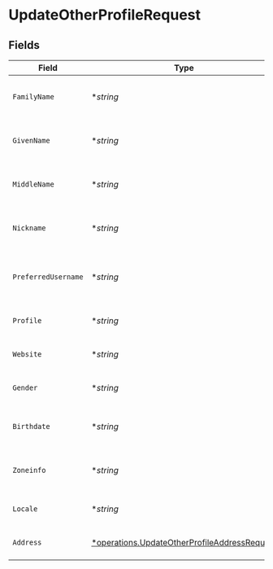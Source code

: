 # UpdateOtherProfileRequest


## Fields

| Field                                                                                                       | Type                                                                                                        | Required                                                                                                    | Description                                                                                                 |
| ----------------------------------------------------------------------------------------------------------- | ----------------------------------------------------------------------------------------------------------- | ----------------------------------------------------------------------------------------------------------- | ----------------------------------------------------------------------------------------------------------- |
| `FamilyName`                                                                                                | **string*                                                                                                   | :heavy_minus_sign:                                                                                          | The new family name for the user.                                                                           |
| `GivenName`                                                                                                 | **string*                                                                                                   | :heavy_minus_sign:                                                                                          | The new given name for the user.                                                                            |
| `MiddleName`                                                                                                | **string*                                                                                                   | :heavy_minus_sign:                                                                                          | The new middle name for the user.                                                                           |
| `Nickname`                                                                                                  | **string*                                                                                                   | :heavy_minus_sign:                                                                                          | The new nickname for the user.                                                                              |
| `PreferredUsername`                                                                                         | **string*                                                                                                   | :heavy_minus_sign:                                                                                          | The new preferred username for the user.                                                                    |
| `Profile`                                                                                                   | **string*                                                                                                   | :heavy_minus_sign:                                                                                          | The new profile for the user.                                                                               |
| `Website`                                                                                                   | **string*                                                                                                   | :heavy_minus_sign:                                                                                          | The new website for the user.                                                                               |
| `Gender`                                                                                                    | **string*                                                                                                   | :heavy_minus_sign:                                                                                          | The new gender for the user.                                                                                |
| `Birthdate`                                                                                                 | **string*                                                                                                   | :heavy_minus_sign:                                                                                          | The new birthdate for the user.                                                                             |
| `Zoneinfo`                                                                                                  | **string*                                                                                                   | :heavy_minus_sign:                                                                                          | The new zoneinfo for the user.                                                                              |
| `Locale`                                                                                                    | **string*                                                                                                   | :heavy_minus_sign:                                                                                          | The new locale for the user.                                                                                |
| `Address`                                                                                                   | [*operations.UpdateOtherProfileAddressRequest](../../models/operations/updateotherprofileaddressrequest.md) | :heavy_minus_sign:                                                                                          | The new address for the user.                                                                               |